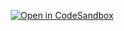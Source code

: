 <p align="center">
  <a href="https://codesandbox.io/p/sandbox/github/mhr0007/ejs-render-multipage">
    <img src="https://codesandbox.io/static/img/play-codesandbox.svg" alt="Open in CodeSandbox" />
  </a>
</p>
